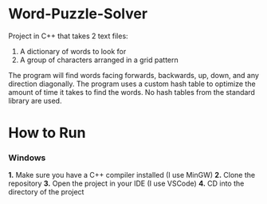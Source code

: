 # Word-Puzzle-Solver
Project in C++ that takes 2 text files:

1. A dictionary of words to look for
2. A group of characters arranged in a grid pattern

The program will find words facing forwards, backwards, up, down, and any direction diagonally.
The program uses a custom hash table to optimize the amount of time it takes to find the words. No hash tables from the standard library are used.

# How to Run
### Windows
__1.__ Make sure you have a C++ compiler installed (I use MinGW)
__2.__ Clone the repository
__3.__ Open the project in your IDE (I use VSCode)
__4.__ CD into the directory of the project 
